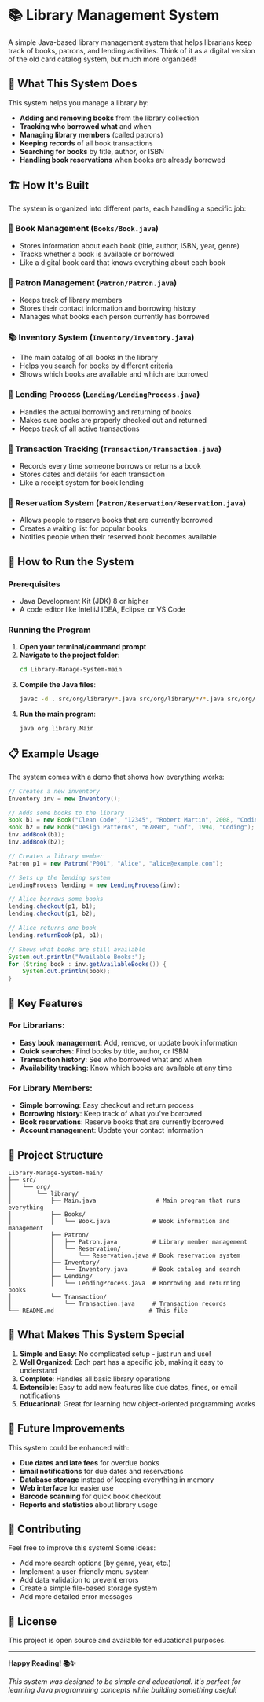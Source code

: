 # 📚 Library Management System

A simple Java-based library management system that helps librarians keep track of books, patrons, and lending activities. Think of it as a digital version of the old card catalog system, but much more organized!

## 🌟 What This System Does

This system helps you manage a library by:
- **Adding and removing books** from the library collection
- **Tracking who borrowed what** and when
- **Managing library members** (called patrons)
- **Keeping records** of all book transactions
- **Searching for books** by title, author, or ISBN
- **Handling book reservations** when books are already borrowed

## 🏗️ How It's Built

The system is organized into different parts, each handling a specific job:

### 📖 Book Management (`Books/Book.java`)
- Stores information about each book (title, author, ISBN, year, genre)
- Tracks whether a book is available or borrowed
- Like a digital book card that knows everything about each book

### 👥 Patron Management (`Patron/Patron.java`)
- Keeps track of library members
- Stores their contact information and borrowing history
- Manages what books each person currently has borrowed

### 📚 Inventory System (`Inventory/Inventory.java`)
- The main catalog of all books in the library
- Helps you search for books by different criteria
- Shows which books are available and which are borrowed

### 🔄 Lending Process (`Lending/LendingProcess.java`)
- Handles the actual borrowing and returning of books
- Makes sure books are properly checked out and returned
- Keeps track of all active transactions

### 📝 Transaction Tracking (`Transaction/Transaction.java`)
- Records every time someone borrows or returns a book
- Stores dates and details for each transaction
- Like a receipt system for book lending

### 🎫 Reservation System (`Patron/Reservation/Reservation.java`)
- Allows people to reserve books that are currently borrowed
- Creates a waiting list for popular books
- Notifies people when their reserved book becomes available

## 🚀 How to Run the System

### Prerequisites
- Java Development Kit (JDK) 8 or higher
- A code editor like IntelliJ IDEA, Eclipse, or VS Code

### Running the Program
1. **Open your terminal/command prompt**
2. **Navigate to the project folder**:
   ```bash
   cd Library-Manage-System-main
   ```
3. **Compile the Java files**:
   ```bash
   javac -d . src/org/library/*.java src/org/library/*/*.java src/org/library/*/*/*.java
   ```
4. **Run the main program**:
   ```bash
   java org.library.Main
   ```

## 📋 Example Usage

The system comes with a demo that shows how everything works:

```java
// Creates a new inventory
Inventory inv = new Inventory();

// Adds some books to the library
Book b1 = new Book("Clean Code", "12345", "Robert Martin", 2008, "Coding");
Book b2 = new Book("Design Patterns", "67890", "Gof", 1994, "Coding");
inv.addBook(b1);
inv.addBook(b2);

// Creates a library member
Patron p1 = new Patron("P001", "Alice", "alice@example.com");

// Sets up the lending system
LendingProcess lending = new LendingProcess(inv);

// Alice borrows some books
lending.checkout(p1, b1);
lending.checkout(p1, b2);

// Alice returns one book
lending.returnBook(p1, b1);

// Shows what books are still available
System.out.println("Available Books:");
for (String book : inv.getAvailableBooks()) {
    System.out.println(book);
}
```

## 🔧 Key Features

### For Librarians:
- **Easy book management**: Add, remove, or update book information
- **Quick searches**: Find books by title, author, or ISBN
- **Transaction history**: See who borrowed what and when
- **Availability tracking**: Know which books are available at any time

### For Library Members:
- **Simple borrowing**: Easy checkout and return process
- **Borrowing history**: Keep track of what you've borrowed
- **Book reservations**: Reserve books that are currently borrowed
- **Account management**: Update your contact information

## 📁 Project Structure

```
Library-Manage-System-main/
├── src/
│   └── org/
│       └── library/
│           ├── Main.java                 # Main program that runs everything
│           ├── Books/
│           │   └── Book.java            # Book information and management
│           ├── Patron/
│           │   ├── Patron.java          # Library member management
│           │   └── Reservation/
│           │       └── Reservation.java # Book reservation system
│           ├── Inventory/
│           │   └── Inventory.java       # Book catalog and search
│           ├── Lending/
│           │   └── LendingProcess.java  # Borrowing and returning books
│           └── Transaction/
│               └── Transaction.java     # Transaction records
└── README.md                           # This file
```

## 🎯 What Makes This System Special

1. **Simple and Easy**: No complicated setup - just run and use!
2. **Well Organized**: Each part has a specific job, making it easy to understand
3. **Complete**: Handles all basic library operations
4. **Extensible**: Easy to add new features like due dates, fines, or email notifications
5. **Educational**: Great for learning how object-oriented programming works

## 🔮 Future Improvements

This system could be enhanced with:
- **Due dates and late fees** for overdue books
- **Email notifications** for due dates and reservations
- **Database storage** instead of keeping everything in memory
- **Web interface** for easier use
- **Barcode scanning** for quick book checkout
- **Reports and statistics** about library usage

## 🤝 Contributing

Feel free to improve this system! Some ideas:
- Add more search options (by genre, year, etc.)
- Implement a user-friendly menu system
- Add data validation to prevent errors
- Create a simple file-based storage system
- Add more detailed error messages

## 📝 License

This project is open source and available for educational purposes.

---

**Happy Reading! 📚✨**

*This system was designed to be simple and educational. It's perfect for learning Java programming concepts while building something useful!*
